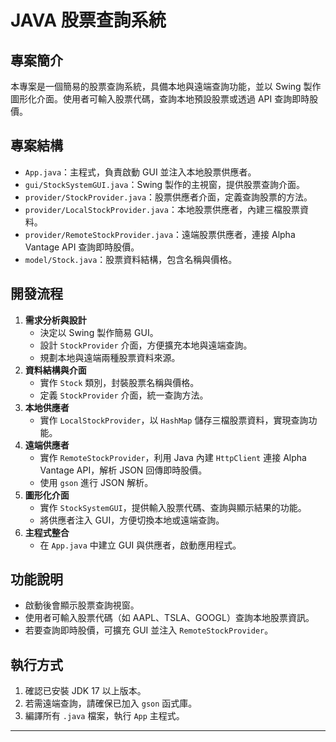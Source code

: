# JAVA 股票查詢系統

## 專案簡介
本專案是一個簡易的股票查詢系統，具備本地與遠端查詢功能，並以 Swing 製作圖形化介面。使用者可輸入股票代碼，查詢本地預設股票或透過 API 查詢即時股價。

## 專案結構
- `App.java`：主程式，負責啟動 GUI 並注入本地股票供應者。
- `gui/StockSystemGUI.java`：Swing 製作的主視窗，提供股票查詢介面。
- `provider/StockProvider.java`：股票供應者介面，定義查詢股票的方法。
- `provider/LocalStockProvider.java`：本地股票供應者，內建三檔股票資料。
- `provider/RemoteStockProvider.java`：遠端股票供應者，連接 Alpha Vantage API 查詢即時股價。
- `model/Stock.java`：股票資料結構，包含名稱與價格。

## 開發流程
1. **需求分析與設計**
   - 決定以 Swing 製作簡易 GUI。
   - 設計 `StockProvider` 介面，方便擴充本地與遠端查詢。
   - 規劃本地與遠端兩種股票資料來源。
2. **資料結構與介面**
   - 實作 `Stock` 類別，封裝股票名稱與價格。
   - 定義 `StockProvider` 介面，統一查詢方法。
3. **本地供應者**
   - 實作 `LocalStockProvider`，以 `HashMap` 儲存三檔股票資料，實現查詢功能。
4. **遠端供應者**
   - 實作 `RemoteStockProvider`，利用 Java 內建 `HttpClient` 連接 Alpha Vantage API，解析 JSON 回傳即時股價。
   - 使用 `gson` 進行 JSON 解析。
5. **圖形化介面**
   - 實作 `StockSystemGUI`，提供輸入股票代碼、查詢與顯示結果的功能。
   - 將供應者注入 GUI，方便切換本地或遠端查詢。
6. **主程式整合**
   - 在 `App.java` 中建立 GUI 與供應者，啟動應用程式。

## 功能說明
- 啟動後會顯示股票查詢視窗。
- 使用者可輸入股票代碼（如 AAPL、TSLA、GOOGL）查詢本地股票資訊。
- 若要查詢即時股價，可擴充 GUI 並注入 `RemoteStockProvider`。

## 執行方式
1. 確認已安裝 JDK 17 以上版本。
2. 若需遠端查詢，請確保已加入 `gson` 函式庫。
3. 編譯所有 `.java` 檔案，執行 `App` 主程式。

---
